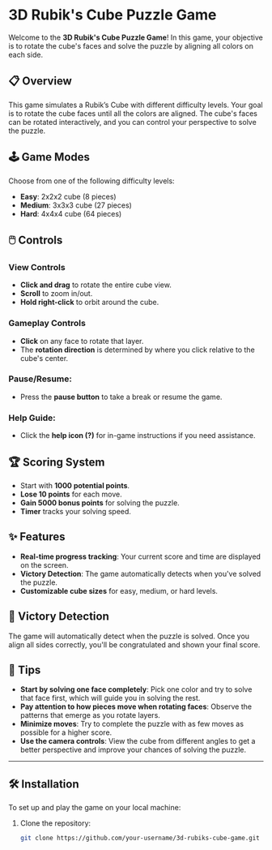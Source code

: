 # 3D Rubik's Cube Puzzle Game

Welcome to the **3D Rubik's Cube Puzzle Game**! In this game, your objective is to rotate the cube's faces and solve the puzzle by aligning all colors on each side.

## 📋 **Overview**

This game simulates a Rubik’s Cube with different difficulty levels. Your goal is to rotate the cube faces until all the colors are aligned. The cube's faces can be rotated interactively, and you can control your perspective to solve the puzzle.

## 🕹️ **Game Modes**

Choose from one of the following difficulty levels:

- **Easy**: 2x2x2 cube (8 pieces)
- **Medium**: 3x3x3 cube (27 pieces)
- **Hard**: 4x4x4 cube (64 pieces)

## 🖱️ **Controls**

### **View Controls**

- **Click and drag** to rotate the entire cube view.
- **Scroll** to zoom in/out.
- **Hold right-click** to orbit around the cube.

### **Gameplay Controls**

- **Click** on any face to rotate that layer.
- The **rotation direction** is determined by where you click relative to the cube's center.

### **Pause/Resume**:
- Press the **pause button** to take a break or resume the game.

### **Help Guide**:
- Click the **help icon (?)** for in-game instructions if you need assistance.

## 🏆 **Scoring System**

- Start with **1000 potential points**.
- **Lose 10 points** for each move.
- **Gain 5000 bonus points** for solving the puzzle.
- **Timer** tracks your solving speed.

## ✨ **Features**

- **Real-time progress tracking**: Your current score and time are displayed on the screen.
- **Victory Detection**: The game automatically detects when you've solved the puzzle.
- **Customizable cube sizes** for easy, medium, or hard levels.

## 🏁 **Victory Detection**

The game will automatically detect when the puzzle is solved. Once you align all sides correctly, you'll be congratulated and shown your final score.

## 🧩 **Tips**

- **Start by solving one face completely**: Pick one color and try to solve that face first, which will guide you in solving the rest.
- **Pay attention to how pieces move when rotating faces**: Observe the patterns that emerge as you rotate layers.
- **Minimize moves**: Try to complete the puzzle with as few moves as possible for a higher score.
- **Use the camera controls**: View the cube from different angles to get a better perspective and improve your chances of solving the puzzle.

---

## 🛠️ **Installation**

To set up and play the game on your local machine:

1. Clone the repository:
   ```bash
   git clone https://github.com/your-username/3d-rubiks-cube-game.git
